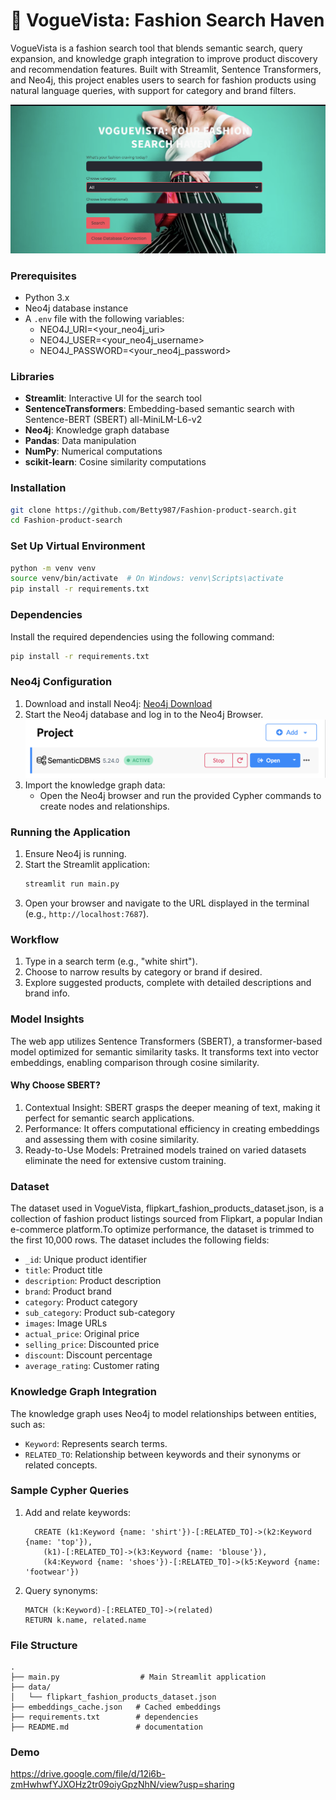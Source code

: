 
# 👔 VogueVista: Fashion Search Haven

VogueVista is a fashion search tool that blends semantic search, query expansion, and knowledge graph integration to improve product discovery and recommendation features. Built with Streamlit, Sentence Transformers, and Neo4j, this project enables users to search for fashion products using natural language queries, with support for category and brand filters.

![index Preview](./assets/frontpage.png)  

### Prerequisites

- Python 3.x
- Neo4j database instance 
- A `.env` file with the following variables:
   - NEO4J_URI=<your_neo4j_uri>
   - NEO4J_USER=<your_neo4j_username>
   - NEO4J_PASSWORD=<your_neo4j_password>

### Libraries

- **Streamlit**: Interactive UI for the search tool
- **SentenceTransformers**: Embedding-based semantic search with Sentence-BERT (SBERT) all-MiniLM-L6-v2
- **Neo4j**: Knowledge graph database
- **Pandas**: Data manipulation
- **NumPy**: Numerical computations
- **scikit-learn**: Cosine similarity computations

### Installation

```bash
git clone https://github.com/Betty987/Fashion-product-search.git
cd Fashion-product-search
```

### Set Up Virtual Environment

```bash
python -m venv venv
source venv/bin/activate  # On Windows: venv\Scripts\activate
pip install -r requirements.txt
```


### Dependencies

Install the required dependencies using the following command:

```bash
pip install -r requirements.txt
```

### Neo4j Configuration

1. Download and install Neo4j: [Neo4j Download](https://neo4j.com/download/)
2. Start the Neo4j database and log in to the Neo4j Browser.
![result preview](./assets/Database.png) 
4. Import the knowledge graph data:
   - Open the Neo4j browser and run the provided Cypher commands to create nodes and relationships.

### Running the Application

1. Ensure Neo4j is running.
2. Start the Streamlit application:
   ```bash
   streamlit run main.py
   ```
3. Open your browser and navigate to the URL displayed in the terminal (e.g., `http://localhost:7687`).


### Workflow

1. Type in a search term (e.g., "white shirt").
2. Choose to narrow results by category or brand if desired.
3. Explore suggested products, complete with detailed descriptions and brand info.

### Model Insights
The web app utilizes Sentence Transformers (SBERT), a transformer-based model optimized for semantic similarity tasks. It transforms text into vector embeddings, enabling comparison through cosine similarity.

#### Why Choose SBERT?
1. Contextual Insight: SBERT grasps the deeper meaning of text, making it perfect for semantic search applications.
2. Performance: It offers computational efficiency in creating embeddings and assessing them with cosine similarity.
3. Ready-to-Use Models: Pretrained models trained on varied datasets eliminate the need for extensive custom training.

### Dataset

The dataset used in VogueVista, flipkart_fashion_products_dataset.json, is a collection of fashion product listings sourced from Flipkart, a popular Indian e-commerce platform.To optimize performance, the dataset is trimmed to the first 10,000 rows. The dataset includes the following fields:

- `_id`: Unique product identifier
- `title`: Product title
- `description`: Product description
- `brand`: Product brand
- `category`: Product category
- `sub_category`: Product sub-category
- `images`: Image URLs
- `actual_price`: Original price
- `selling_price`: Discounted price
- `discount`: Discount percentage
- `average_rating`: Customer rating


### Knowledge Graph Integration

The knowledge graph uses Neo4j to model relationships between entities, such as:

- `Keyword`: Represents search terms.
- `RELATED_TO`: Relationship between keywords and their synonyms or related concepts.

### Sample Cypher Queries


1. Add and relate keywords:
   ```cypher
     CREATE (k1:Keyword {name: 'shirt'})-[:RELATED_TO]->(k2:Keyword {name: 'top'}),
       (k1)-[:RELATED_TO]->(k3:Keyword {name: 'blouse'}),
       (k4:Keyword {name: 'shoes'})-[:RELATED_TO]->(k5:Keyword {name: 'footwear'})
   ```
2. Query synonyms:
   ```cypher
   MATCH (k:Keyword)-[:RELATED_TO]->(related)
   RETURN k.name, related.name
   ```

### File Structure

```
.
├── main.py                  # Main Streamlit application
├── data/
│   └── flipkart_fashion_products_dataset.json
├── embeddings_cache.json   # Cached embeddings
├── requirements.txt        # dependencies
├── README.md               # documentation
```
### Demo
https://drive.google.com/file/d/12i6b-zmHwhwfYJXOHz2tr09oiyGpzNhN/view?usp=sharing



